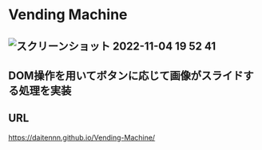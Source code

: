 # Vending Machine
## ![スクリーンショット 2022-11-04 19 52 41](https://user-images.githubusercontent.com/101037787/199956007-6fdfa75f-5b7f-4d3c-9dea-8f7330fcb150.png)
## DOM操作を用いてボタンに応じて画像がスライドする処理を実装
## URL
https://daitennn.github.io/Vending-Machine/
